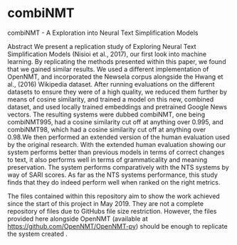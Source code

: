 # combiNMT
combiNMT - A Exploration into Neural Text Simplification Models

Abstract
We present a replication study of Exploring Neural Text Simplification Models (Nisioi et al.,
2017), our first look into machine learning. By replicating the methods presented within this
paper, we found that we gained similar results.
We used a different implementation of OpenNMT, and incorporated the Newsela corpus
alongside the Hwang et al., (2016) Wikipedia dataset. After running evaluations on the
different datasets to ensure they were of a high quality, we reduced them further by means of
cosine similarity, and trained a model on this new, combined dataset, and used locally trained
embeddings and pretrained Google News vectors. The resulting systems were dubbed
combiNMT, one being combiNMT995, had a cosine similarity cut off at anything over 0.995,
and combiNMT98, which had a cosine similarity cut off at anything over 0.98.We then
performed an extended version of the human evaluation used by the original research.
With the extended human evaluation showing our system performs better than previous
models in terms of correct changes to text, it also performs well in terms of grammaticality
and meaning preservation. The system performs comparatively with the NTS systems by way
of SARI scores.
As far as the NTS systems performance, this study finds that they do indeed perform well
when ranked on the right metrics.




The files contained within this repository aim to show the work achieved since the start of this project
in May 2019. They are not a complete repository of files due to GitHubs file size restriction.
However, the files provided here alongside OpenNMT (available at https://github.com/OpenNMT/OpenNMT-py)
should be enough to replicate the system created .
